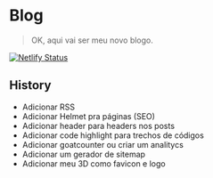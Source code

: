 # Blog
> OK, aqui vai ser meu novo blogo.

[![Netlify Status](https://api.netlify.com/api/v1/badges/96d737a5-80d2-469a-beb9-803f81c286e0/deploy-status)](https://app.netlify.com/sites/iamwallace/deploys)

## History
- Adicionar RSS
- Adicionar Helmet pra páginas (SEO)
- Adicionar header para headers nos posts
- Adicionar code highlight para trechos de códigos
- Adicionar goatcounter ou criar um analitycs
- Adicionar um gerador de sitemap
- Adicionar meu 3D como favicon e logo
